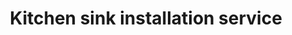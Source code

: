---
title: "Kitchen sink installation service"
alt: "Installing kitchen sinks with proper fittings for reliable use and drainage"
description: "Installing kitchen sinks with proper fittings for reliable use and drainage"
category: "plumber"
subcategory: "kitchen-sink-installation"
image: "/tradespeople/plumber/kitchen-sink-installation.png"
ogImage: "/tradespeople/plumber/kitchen-sink-installation.png"
colour: "blue"
pathtxt: "Kitchen sink installation"
published: true
---